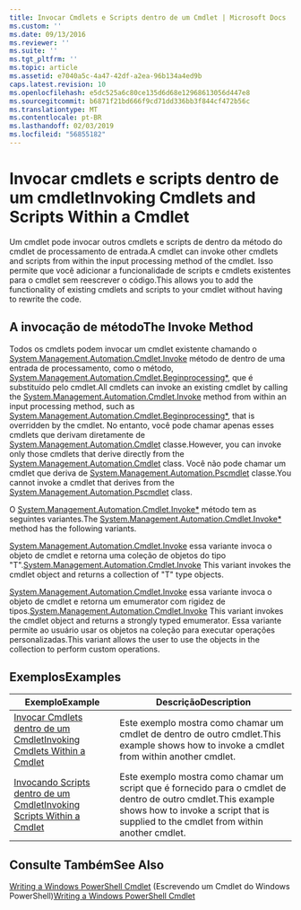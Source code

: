 ```yaml
---
title: Invocar Cmdlets e Scripts dentro de um Cmdlet | Microsoft Docs
ms.custom: ''
ms.date: 09/13/2016
ms.reviewer: ''
ms.suite: ''
ms.tgt_pltfrm: ''
ms.topic: article
ms.assetid: e7040a5c-4a47-42df-a2ea-96b134a4ed9b
caps.latest.revision: 10
ms.openlocfilehash: e5dc525a6c80ce135d6d68e12968613056d447e8
ms.sourcegitcommit: b6871f21bd666f9cd71dd336bb3f844cf472b56c
ms.translationtype: MT
ms.contentlocale: pt-BR
ms.lasthandoff: 02/03/2019
ms.locfileid: "56855182"
---
```

# <a name="invoking-cmdlets-and-scripts-within-a-cmdlet"></a><span data-ttu-id="aeccf-102">Invocar cmdlets e scripts dentro de um cmdlet</span><span class="sxs-lookup"><span data-stu-id="aeccf-102">Invoking Cmdlets and Scripts Within a Cmdlet</span></span>

<span data-ttu-id="aeccf-103">Um cmdlet pode invocar outros cmdlets e scripts de dentro da método do cmdlet de processamento de entrada.</span><span class="sxs-lookup"><span data-stu-id="aeccf-103">A cmdlet can invoke other cmdlets and scripts from within the input processing method of the cmdlet.</span></span> <span data-ttu-id="aeccf-104">Isso permite que você adicionar a funcionalidade de scripts e cmdlets existentes para o cmdlet sem reescrever o código.</span><span class="sxs-lookup"><span data-stu-id="aeccf-104">This allows you to add the functionality of existing cmdlets and scripts to your cmdlet without having to rewrite the code.</span></span>

## <a name="the-invoke-method"></a><span data-ttu-id="aeccf-105">A invocação de método</span><span class="sxs-lookup"><span data-stu-id="aeccf-105">The Invoke Method</span></span>

<span data-ttu-id="aeccf-106">Todos os cmdlets podem invocar um cmdlet existente chamando o [System.Management.Automation.Cmdlet.Invoke](/dotnet/api/System.Management.Automation.Cmdlet.Invoke) método de dentro de uma entrada de processamento, como o método, [ System.Management.Automation.Cmdlet.Beginprocessing\*](/dotnet/api/System.Management.Automation.Cmdlet.BeginProcessing), que é substituído pelo cmdlet.</span><span class="sxs-lookup"><span data-stu-id="aeccf-106">All cmdlets can invoke an existing cmdlet by calling the [System.Management.Automation.Cmdlet.Invoke](/dotnet/api/System.Management.Automation.Cmdlet.Invoke) method from within an input processing method, such as [System.Management.Automation.Cmdlet.Beginprocessing\*](/dotnet/api/System.Management.Automation.Cmdlet.BeginProcessing), that is overridden by the cmdlet.</span></span> <span data-ttu-id="aeccf-107">No entanto, você pode chamar apenas esses cmdlets que derivam diretamente de [System.Management.Automation.Cmdlet](/dotnet/api/System.Management.Automation.Cmdlet) classe.</span><span class="sxs-lookup"><span data-stu-id="aeccf-107">However, you can invoke only those cmdlets that derive directly from the [System.Management.Automation.Cmdlet](/dotnet/api/System.Management.Automation.Cmdlet) class.</span></span> <span data-ttu-id="aeccf-108">Você não pode chamar um cmdlet que deriva de [System.Management.Automation.Pscmdlet](/dotnet/api/System.Management.Automation.PSCmdlet) classe.</span><span class="sxs-lookup"><span data-stu-id="aeccf-108">You cannot invoke a cmdlet that derives from the [System.Management.Automation.Pscmdlet](/dotnet/api/System.Management.Automation.PSCmdlet) class.</span></span>

<span data-ttu-id="aeccf-109">O [System.Management.Automation.Cmdlet.Invoke\*](/dotnet/api/System.Management.Automation.Cmdlet.Invoke) método tem as seguintes variantes.</span><span class="sxs-lookup"><span data-stu-id="aeccf-109">The [System.Management.Automation.Cmdlet.Invoke\*](/dotnet/api/System.Management.Automation.Cmdlet.Invoke) method has the following variants.</span></span>

<span data-ttu-id="aeccf-110">[System.Management.Automation.Cmdlet.Invoke](/dotnet/api/System.Management.Automation.Cmdlet.Invoke) essa variante invoca o objeto de cmdlet e retorna uma coleção de objetos do tipo "T".</span><span class="sxs-lookup"><span data-stu-id="aeccf-110">[System.Management.Automation.Cmdlet.Invoke](/dotnet/api/System.Management.Automation.Cmdlet.Invoke) This variant invokes the cmdlet object and returns a collection of "T" type objects.</span></span>

<span data-ttu-id="aeccf-111">[System.Management.Automation.Cmdlet.Invoke](/dotnet/api/System.Management.Automation.Cmdlet.Invoke) essa variante invoca o objeto de cmdlet e retorna um emumerator com rigidez de tipos.</span><span class="sxs-lookup"><span data-stu-id="aeccf-111">[System.Management.Automation.Cmdlet.Invoke](/dotnet/api/System.Management.Automation.Cmdlet.Invoke) This variant invokes the cmdlet object and returns a strongly typed emumerator.</span></span> <span data-ttu-id="aeccf-112">Essa variante permite ao usuário usar os objetos na coleção para executar operações personalizadas.</span><span class="sxs-lookup"><span data-stu-id="aeccf-112">This variant allows the user to use the objects in the collection to perform custom operations.</span></span>

## <a name="examples"></a><span data-ttu-id="aeccf-113">Exemplos</span><span class="sxs-lookup"><span data-stu-id="aeccf-113">Examples</span></span>

|<span data-ttu-id="aeccf-114">Exemplo</span><span class="sxs-lookup"><span data-stu-id="aeccf-114">Example</span></span>|<span data-ttu-id="aeccf-115">Descrição</span><span class="sxs-lookup"><span data-stu-id="aeccf-115">Description</span></span>|
|-------------|-----------------|
|[<span data-ttu-id="aeccf-116">Invocar Cmdlets dentro de um Cmdlet</span><span class="sxs-lookup"><span data-stu-id="aeccf-116">Invoking Cmdlets Within a Cmdlet</span></span>](./how-to-invoke-a-cmdlet-from-within-a-cmdlet.md)|<span data-ttu-id="aeccf-117">Este exemplo mostra como chamar um cmdlet de dentro de outro cmdlet.</span><span class="sxs-lookup"><span data-stu-id="aeccf-117">This example shows how to invoke a cmdlet from within another cmdlet.</span></span>|
|[<span data-ttu-id="aeccf-118">Invocando Scripts dentro de um Cmdlet</span><span class="sxs-lookup"><span data-stu-id="aeccf-118">Invoking Scripts Within a Cmdlet</span></span>](./how-to-invoke-scripts-within-a-cmdlet.md)|<span data-ttu-id="aeccf-119">Este exemplo mostra como chamar um script que é fornecido para o cmdlet de dentro de outro cmdlet.</span><span class="sxs-lookup"><span data-stu-id="aeccf-119">This example shows how to invoke a script that is supplied to the cmdlet from within another cmdlet.</span></span>|

## <a name="see-also"></a><span data-ttu-id="aeccf-120">Consulte Também</span><span class="sxs-lookup"><span data-stu-id="aeccf-120">See Also</span></span>

<span data-ttu-id="aeccf-121">[Writing a Windows PowerShell Cmdlet](./writing-a-windows-powershell-cmdlet.md) (Escrevendo um Cmdlet do Windows PowerShell)</span><span class="sxs-lookup"><span data-stu-id="aeccf-121">[Writing a Windows PowerShell Cmdlet](./writing-a-windows-powershell-cmdlet.md)</span></span>
